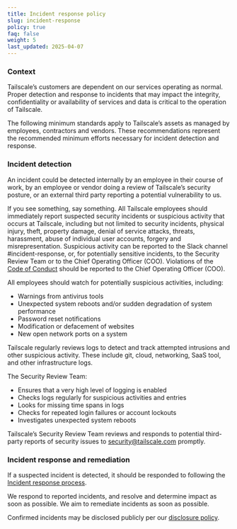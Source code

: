 ```yaml
---
title: Incident response policy
slug: incident-response
policy: true
faq: false
weight: 5
last_updated: 2025-04-07
---
```


### Context

Tailscale’s customers are dependent on our services operating as normal. Proper detection and response to incidents that may impact the integrity, confidentiality or availability of services and data is critical to the operation of Tailscale.

The following minimum standards apply to Tailscale’s assets as managed by employees, contractors and vendors. These recommendations represent the recommended minimum efforts necessary for incident detection and response.

### Incident detection

An incident could be detected internally by an employee in their course of work, by an employee or vendor doing a review of Tailscale’s security posture, or an external third party reporting a potential vulnerability to us.

If you see something, say something. All Tailscale employees should immediately report suspected security incidents or suspicious activity that occurs at Tailscale, including but not limited to security incidents, physical injury, theft, property damage, denial of service attacks, threats, harassment, abuse of individual user accounts, forgery and misrepresentation. Suspicious activity can be reported to the Slack channel #incident-response, or, for potentially sensitive incidents, to the Security Review Team or to the Chief Operating Officer (COO). Violations of the [Code of Conduct](http://go/code-of-conduct) should be reported to the Chief Operating Officer (COO).

All employees should watch for potentially suspicious activities, including:

* Warnings from antivirus tools
* Unexpected system reboots and/or sudden degradation of system performance
* Password reset notifications
* Modification or defacement of websites
* New open network ports on a system

Tailscale regularly reviews logs to detect and track attempted intrusions and other suspicious activity. These include git, cloud, networking, SaaS tool, and other infrastructure logs.

The Security Review Team:

* Ensures that a very high level of logging is enabled
* Checks logs regularly for suspicious activities and entries
* Looks for missing time spans in logs
* Checks for repeated login failures or account lockouts
* Investigates unexpected system reboots

Tailscale’s Security Review Team reviews and responds to potential third-party reports of security issues to [security@tailscale.com](mailto:security@tailscale.com) promptly.

### Incident response and remediation

If a suspected incident is detected, it should be responded to following the [Incident response process](/security-policies/incident-response-process/).

We respond to reported incidents, and resolve and determine impact as soon as possible. We aim to remediate incidents as soon as possible.

Confirmed incidents may be disclosed publicly per our [disclosure policy](/security-policies/incident-disclosure/).
